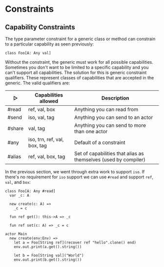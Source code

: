 # Constraints

## Capability Constraints

The type parameter constraint for a generic class or method can constrain to a particular capability as seen previously:

```pony
class Foo[A: Any val]
```

Without the constraint, the generic must work for all possible capabilities. Sometimes you don't want to be limited to a specific capability and you can't support all capabilities. The solution for this is generic constraint qualifiers. These represent classes of capabilities that are accepted in the generic. The valid qualifiers are:

| &#x25B7;        | Capabilities allowed         | Description 
|-----------------|------------------------------|-------------
| #read           | ref, val, box                | Anything you can read from 
| #send           | iso, val, tag                | Anything you can send to an actor
| #share          | val, tag                     | Anything you can send to more than one actor
| #any            | iso, trn, ref, val, box, tag | Default of a constraint
| #alias          | ref, val, box, tag           | Set of capabilities that alias as themselves (used by compiler)

In the previous section, we went through extra work to support `iso`. If there's no requirement for `iso` support we can use `#read` and support `ref`, `val`, and `box`:

```pony
class Foo[A: Any #read]
  var _c: A

  new create(c: A) =>
    _c = c

  fun ref get(): this->A => _c

  fun ref set(c: A) => _c = c

actor Main
  new create(env:Env) =>
    let a = Foo[String ref](recover ref "hello".clone() end)
    env.out.print(a.get().string())

    let b = Foo[String val]("World")
    env.out.print(b.get().string())
```
